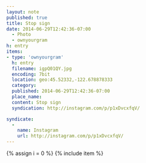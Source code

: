 ```yaml
---
layout: note
published: true
title: Stop sign
date: 2014-06-29T12:42:36-07:00
  - Photo
  - ownyourgram
h: entry
items:
- type: 'ownyourgram'
  h: entry
  filename: igpQ01QY.jpg
  encoding: 7bit
  location: geo:45.52332,-122.678878333
  category: 
  published: 2014-06-29T12:42:36-07:00
  place_name: 
  content: Stop sign
  syndication: http://instagram.com/p/p1xDvcxfqV/

syndicate: 
  - 
    name: Instagram
    url: http://instagram.com/p/p1xDvcxfqV/
---
```

{% assign i = 0  %}
{% include item %}
